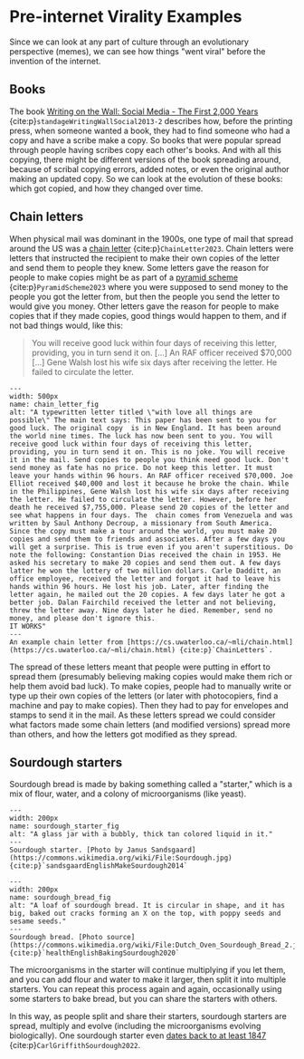 # Pre-internet Virality Examples
Since we can look at any part of culture through an evolutionary perspective (memes), we can see how things "went viral" before the invention of the internet.

## Books
The book [Writing on the Wall: Social Media - The First 2,000 Years](https://www.amazon.com/Writing-Wall-Social-Media-First/dp/1620402831) {cite:p}`standageWritingWallSocial2013-2` describes how, before the printing press, when someone wanted a book, they had to find someone who had a copy and have a scribe make a copy. So books that were popular spread through people having scribes copy each other's books. And with all this copying, there might be different versions of the book spreading around, because of scribal copying errors, added notes, or even the original author making an updated copy. So we can look at the evolution of these books: which got copied, and how they changed over time.


## Chain letters
When physical mail was dominant in the 1900s, one type of mail that spread around the US was a [chain letter](https://en.wikipedia.org/wiki/Chain_letter) {cite:p}`ChainLetter2023`. Chain letters were letters that instructed the recipient to make their own copies of the letter and send them to people they knew. Some letters gave the reason for people to make copies might be as part of a [pyramid scheme](https://en.wikipedia.org/wiki/Pyramid_scheme) {cite:p}`PyramidScheme2023` where you were supposed to send money to the people you got the letter from, but then the people you send the letter to would give you money. Other letters gave the reason for people to make copies that if they made copies, good things would happen to them, and if not bad things would, like this:
> You will receive good luck within four days of receiving this letter, providing, you in turn send it on. [...] An RAF officer received $70,000 [...] Gene Walsh lost his wife six days after receiving the letter. He failed to circulate the letter.

```{figure} chain_letter.png
---
width: 500px
name: chain_letter_fig
alt: "A typewritten letter titled \"with love all things are possible\" The main text says: This paper has been sent to you for good luck. The original copy  is in New England. It has been around the world nine times. The luck has now been sent to you. You will receive good luck within four days of receiving this letter, providing, you in turn send it on. This is no joke. You will receive it in the mail. Send copies to people you think need good luck. Don't send money as fate has no price. Do not keep this letter. It must leave your hands within 96 hours. An RAF officer received $70,000. Joe Elliot received $40,000 and lost it because he broke the chain. While in the Philippines, Gene Walsh lost his wife six days after receiving the letter. He failed to circulate the letter. However, before her death he received $7,755,000. Please send 20 copies of the letter and see what happens in four days. The  chain comes from Venezuela and was written by Saul Anthony Decroup, a missionary from South America. Since the copy must make a tour around the world, you must make 20 copies and send them to friends and associates. After a few days you will get a surprise. This is true even if you aren't superstitious. Do note the following: Constantion Dias received the chain in 1953. He asked his secretary to make 20 copies and send them out. A few days latter he won the lottery of two million dollars. Carle Dadditt, an office employee, received the letter and forgot it had to leave his hands within 96 hours. He lost his job. Later, after finding the letter again, he mailed out the 20 copies. A few days later he got a better job. Dalan Fairchild received the letter and not believing, threw the letter away. Nine days later he died. Remember, send no money, and please don't ignore this.
IT WORKS"
---
An example chain letter from [https://cs.uwaterloo.ca/~mli/chain.html](https://cs.uwaterloo.ca/~mli/chain.html) {cite:p}`ChainLetters`.
```

The spread of these letters meant that people were putting in effort to spread them (presumably believing making copies would make them rich or help them avoid bad luck). To make copies, people had to manually write or type up their own copies of the letters (or later with photocopiers, find a machine and pay to make copies). Then they had to pay for envelopes and stamps to send it in the mail. As these letters spread we could consider what factors made some chain letters (and modified versions) spread more than others, and how the letters got modified as they spread.



## Sourdough starters
Sourdough bread is made by baking something called a "starter," which is a mix of flour, water, and a colony of microorganisms (like yeast).

  ```{figure} sourdough_starter.png
  ---
  width: 200px
  name: sourdough_starter_fig
  alt: "A glass jar with a bubbly, thick tan colored liquid in it."
  ---
  Sourdough starter. [Photo by Janus Sandsgaard](https://commons.wikimedia.org/wiki/File:Sourdough.jpg) {cite:p}`sandsgaardEnglishMakeSourdough2014`
  ```

  ```{figure} sourdough_bread.jpg
  ---
  width: 200px
  name: sourdough_bread_fig
  alt: "A loaf of sourdough bread. It is circular in shape, and it has big, baked out cracks forming an X on the top, with poppy seeds and sesame seeds."
  ---
  Sourdough bread. [Photo source](https://commons.wikimedia.org/wiki/File:Dutch_Oven_Sourdough_Bread_2.jpg) {cite:p}`healthEnglishBakingSourdough2020`
  ```

The microorganisms in the starter will continue multiplying if you let them, and you can add flour and water to make it larger, then split it into multiple starters. You can repeat this process again and again, occasionally using some starters to bake bread, but you can share the starters with others.

In this way, as people split and share their starters, sourdough starters are spread, multiply and evolve (including the microorganisms evolving biologically). One sourdough starter even [dates back to at least 1847](https://en.wikipedia.org/wiki/Carl_Griffith%27s_sourdough_starter) {cite:p}`CarlGriffithSourdough2022`.
